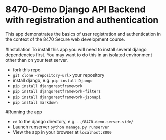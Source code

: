 # 8470-Demo Django API Backend with registration and authentication

This app demonstrates the basics of user registration and authentication in the context of the 8470 Secure web development course.

#Installation
To install this app you will need to install several django dependencies first. You may want to do this in an isolated environment other than on your test server.

* fork this repo
* `git clone <repository-url>` your repository
* install django, e.g. `pip install Django`
* `pip install djangorestframework`
* `pip install djangorestframework-filters`
* `pip install djangorestframework-jsonapi`
* `pip install markdown`

#Running the app
* `cd` to the django directory, e.g. `../8470-demo-server-side/`
* Launch runserver `python manage.py runserver`
* View the app in your browser at `localhost:8000`
